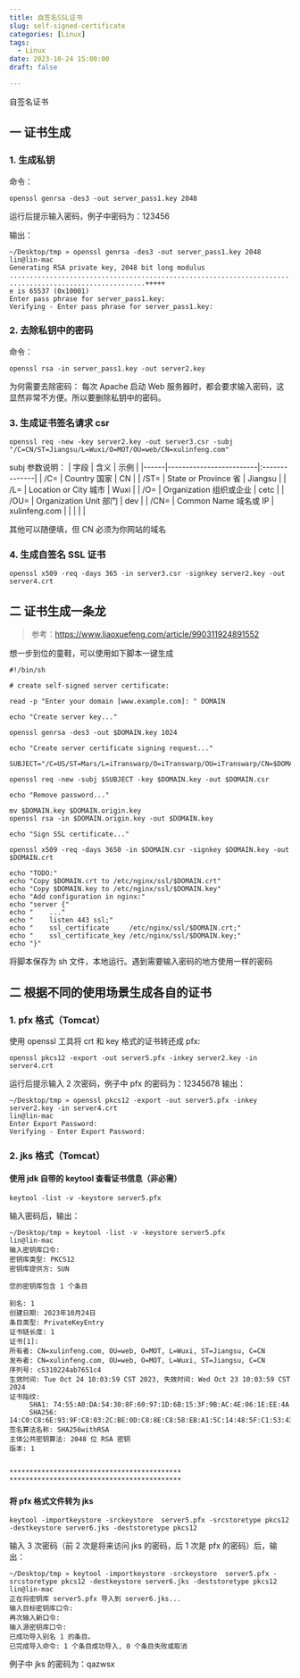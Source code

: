 ```yaml
---
title: 自签名SSL证书
slug: self-signed-certificate
categories: [Linux]
tags:
  - Linux
date: 2023-10-24 15:00:00
draft: false

---
```


自签名证书

<!--more-->

## 一 证书生成

### 1. 生成私钥

命令：

```
openssl genrsa -des3 -out server_pass1.key 2048
```

运行后提示输入密码，例子中密码为：123456

输出：

```
~/Desktop/tmp » openssl genrsa -des3 -out server_pass1.key 2048                                                                           lin@lin-mac
Generating RSA private key, 2048 bit long modulus
................................................................................................+++++
..................................+++++
e is 65537 (0x10001)
Enter pass phrase for server_pass1.key:
Verifying - Enter pass phrase for server_pass1.key:
```

### 2. 去除私钥中的密码

命令：

```
openssl rsa -in server_pass1.key -out server2.key
```

为何需要去除密码：
每次 Apache 启动 Web 服务器时，都会要求输入密码，这显然非常不方便。所以要删除私钥中的密码。

### 3. 生成证书签名请求 csr

```
openssl req -new -key server2.key -out server3.csr -subj "/C=CN/ST=Jiangsu/L=Wuxi/O=MOT/OU=web/CN=xulinfeng.com"
```

subj 参数说明：
| 字段 | 含义 | 示例 |
|------|-------------------------|:--------------|
| /C= | Country 国家 | CN |
| /ST= | State or Province 省 | Jiangsu |
| /L= | Location or City 城市 | Wuxi |
| /O= | Organization 组织或企业 | cetc |
| /OU= | Organization Unit 部门 | dev |
| /CN= | Common Name 域名或 IP | xulinfeng.com |
| | | |

其他可以随便填，但 CN 必须为你网站的域名

### 4. 生成自签名 SSL 证书

```
openssl x509 -req -days 365 -in server3.csr -signkey server2.key -out server4.crt
```

## 二 证书生成一条龙

> 参考：https://www.liaoxuefeng.com/article/990311924891552

想一步到位的童鞋，可以使用如下脚本一键生成

```
#!/bin/sh

# create self-signed server certificate:

read -p "Enter your domain [www.example.com]: " DOMAIN

echo "Create server key..."

openssl genrsa -des3 -out $DOMAIN.key 1024

echo "Create server certificate signing request..."

SUBJECT="/C=US/ST=Mars/L=iTranswarp/O=iTranswarp/OU=iTranswarp/CN=$DOMAIN"

openssl req -new -subj $SUBJECT -key $DOMAIN.key -out $DOMAIN.csr

echo "Remove password..."

mv $DOMAIN.key $DOMAIN.origin.key
openssl rsa -in $DOMAIN.origin.key -out $DOMAIN.key

echo "Sign SSL certificate..."

openssl x509 -req -days 3650 -in $DOMAIN.csr -signkey $DOMAIN.key -out $DOMAIN.crt

echo "TODO:"
echo "Copy $DOMAIN.crt to /etc/nginx/ssl/$DOMAIN.crt"
echo "Copy $DOMAIN.key to /etc/nginx/ssl/$DOMAIN.key"
echo "Add configuration in nginx:"
echo "server {"
echo "    ..."
echo "    listen 443 ssl;"
echo "    ssl_certificate     /etc/nginx/ssl/$DOMAIN.crt;"
echo "    ssl_certificate_key /etc/nginx/ssl/$DOMAIN.key;"
echo "}"
```

将脚本保存为 sh 文件，本地运行。遇到需要输入密码的地方使用一样的密码

## 二 根据不同的使用场景生成各自的证书

### 1. pfx 格式（Tomcat）

使用 openssl 工具将 crt 和 key 格式的证书转还成 pfx:

```
openssl pkcs12 -export -out server5.pfx -inkey server2.key -in server4.crt
```

运行后提示输入 2 次密码，例子中 pfx 的密码为：12345678
输出：

```
~/Desktop/tmp » openssl pkcs12 -export -out server5.pfx -inkey server2.key -in server4.crt                                                lin@lin-mac
Enter Export Password:
Verifying - Enter Export Password:
```

### 2. jks 格式（Tomcat）

#### 使用 jdk 自带的 keytool 查看证书信息（非必需）

```
keytool -list -v -keystore server5.pfx
```

输入密码后，输出：

```
~/Desktop/tmp » keytool -list -v -keystore server5.pfx                                                                                    lin@lin-mac
输入密钥库口令:
密钥库类型: PKCS12
密钥库提供方: SUN

您的密钥库包含 1 个条目

别名: 1
创建日期: 2023年10月24日
条目类型: PrivateKeyEntry
证书链长度: 1
证书[1]:
所有者: CN=xulinfeng.com, OU=web, O=MOT, L=Wuxi, ST=Jiangsu, C=CN
发布者: CN=xulinfeng.com, OU=web, O=MOT, L=Wuxi, ST=Jiangsu, C=CN
序列号: c5310224ab7651c4
生效时间: Tue Oct 24 10:03:59 CST 2023, 失效时间: Wed Oct 23 10:03:59 CST 2024
证书指纹:
	 SHA1: 74:55:A0:DA:54:30:8F:60:97:1D:6B:15:3F:9B:AC:4E:06:1E:EE:4A
	 SHA256: 14:C0:C8:6E:93:9F:C8:03:2C:BE:0D:C8:8E:C8:58:EB:A1:5C:14:48:5F:C1:53:43:8D:E7:48:CC:B6:79:2D:9B
签名算法名称: SHA256withRSA
主体公共密钥算法: 2048 位 RSA 密钥
版本: 1


*******************************************
*******************************************
```

#### 将 pfx 格式文件转为 jks

```
keytool -importkeystore -srckeystore  server5.pfx -srcstoretype pkcs12 -destkeystore server6.jks -deststoretype pkcs12
```

输入 3 次密码（前 2 次是将来访问 jks 的密码，后 1 次是 pfx 的密码）后，输出：

```
~/Desktop/tmp » keytool -importkeystore -srckeystore  server5.pfx -srcstoretype pkcs12 -destkeystore server6.jks -deststoretype pkcs12    lin@lin-mac
正在将密钥库 server5.pfx 导入到 server6.jks...
输入目标密钥库口令:
再次输入新口令:
输入源密钥库口令:
已成功导入别名 1 的条目。
已完成导入命令: 1 个条目成功导入, 0 个条目失败或取消
```

例子中 jks 的密码为：qazwsx
